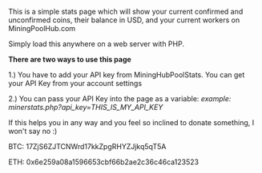 This is a simple stats page which will show your current confirmed and unconfirmed coins, their balance in USD, and your current workers on MiningPoolHub.com

Simply load this anywhere on a web server with PHP. 


**There are two ways to use this page**

1.)
You have to add your API key from MiningHubPoolStats.
You can get your API Key from your account settings

2.) You can pass your API Key into the page as a variable:
_example: minerstats.php?api_key=THIS_IS_MY_API_KEY_

If this helps you in any way and you feel so inclined to donate something, I won't say no :)



BTC: 17ZjS6ZJTCNWrd17kkZpgRHYZJjkq5qT5A

ETH: 0x6e259a08a1596653cbf66b2ae2c36c46ca123523